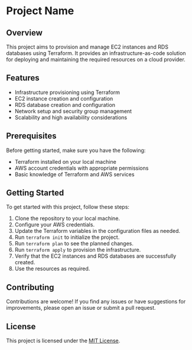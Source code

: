 # Project Name

## Overview

This project aims to provision and manage EC2 instances and RDS databases using Terraform. It provides an infrastructure-as-code solution for deploying and maintaining the required resources on a cloud provider.

## Features

- Infrastructure provisioning using Terraform
- EC2 instance creation and configuration
- RDS database creation and configuration
- Network setup and security group management
- Scalability and high availability considerations

## Prerequisites

Before getting started, make sure you have the following:

- Terraform installed on your local machine
- AWS account credentials with appropriate permissions
- Basic knowledge of Terraform and AWS services

## Getting Started

To get started with this project, follow these steps:

1. Clone the repository to your local machine.
2. Configure your AWS credentials.
3. Update the Terraform variables in the configuration files as needed.
4. Run `terraform init` to initialize the project.
5. Run `terraform plan` to see the planned changes.
6. Run `terraform apply` to provision the infrastructure.
7. Verify that the EC2 instances and RDS databases are successfully created.
8. Use the resources as required.

## Contributing

Contributions are welcome! If you find any issues or have suggestions for improvements, please open an issue or submit a pull request.

## License

This project is licensed under the [MIT License](LICENSE).